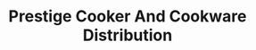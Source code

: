 ---
title: "Prestige Cooker And Cookware Distribution"
url: /kozhikode/prestige-cooker-and-cookware-distribution/
shop: Haushaltsgeräte
---